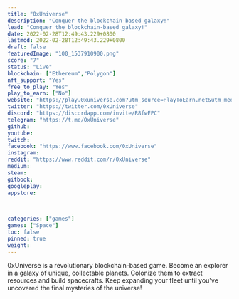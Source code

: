 ```yaml
---
title: "0xUniverse"
description: "Conquer the blockchain-based galaxy!"
lead: "Conquer the blockchain-based galaxy!"
date: 2022-02-28T12:49:43.229+0800
lastmod: 2022-02-28T12:49:43.229+0800
draft: false
featuredImage: "100_1537910900.png"
score: "7"
status: "Live"
blockchain: ["Ethereum","Polygon"]
nft_support: "Yes"
free_to_play: "Yes"
play_to_earn: ["No"]
website: "https://play.0xuniverse.com?utm_source=PlayToEarn.net&utm_medium=organic&utm_campaign=gamepage"
twitter: "https://twitter.com/0xUniverse"
discord: "https://discordapp.com/invite/R8fwEPC"
telegram: "https://t.me/OxUniverse"
github: 
youtube: 
twitch: 
facebook: "https://www.facebook.com/0xUniverse"
instagram: 
reddit: "https://www.reddit.com/r/0xUniverse"
medium: 
steam: 
gitbook: 
googleplay: 
appstore: 

  
    
categories: ["games"]
games: ["Space"]
toc: false
pinned: true
weight: 
---
```

0xUniverse is a revolutionary blockchain-based game. Become an explorer in a galaxy of unique, collectable planets. Colonize them to extract resources and build spacecrafts. Keep expanding your fleet until you've uncovered the final mysteries of the universe!